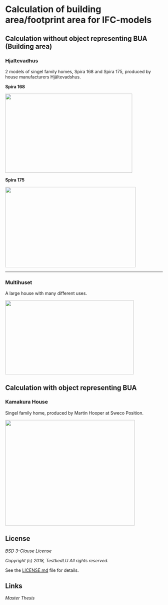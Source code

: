 # Calculation of building area/footprint area for IFC-models

## Calculation without object representing BUA (Building area)
### Hjaltevadhus
2 models of singel family homes, Spira 168 and Spira 175, produced by house manufacturers Hjältevadshus.

__Spira 168__

<img src="https://github.com/TestbedLU/Testbed_BIM_GIS/blob/master/Building%20area/Hjaltevadshus/Pictures%20-%20house%20models/Hjaltevad168front.PNG" width="406" height="252">

__Spira 175__

<img src="https://github.com/TestbedLU/Testbed_BIM_GIS/blob/master/Building%20area/Hjaltevadshus/Pictures%20-%20house%20models/Hjaltevad175front.PNG" width="417" height="256">

---

### Multihuset
A large house with many different uses.

<img src="https://github.com/TestbedLU/Testbed_BIM_GIS/blob/master/Building%20area/Multihuset/Pictures%20-%20house%20models/multihus3.PNG" width="411" height="236">

## Calculation with object representing BUA

### Kamakura House
Singel family home, produced by Martin Hooper at Sweco Position.

<img src="https://github.com/TestbedLU/Testbed_BIM_GIS/blob/master/Building%20area/Kamakura%20House/kamakura1.PNG" width="414" height="336">

## License
*BSD 3-Clause License*

*Copyright (c) 2018, TestbedLU*
*All rights reserved.*

See the [LICENSE.md](https://github.com/TestbedLU/Testbed_BIM_GIS/blob/master/LICENSE) file for details.

## Links

*Master Thesis*